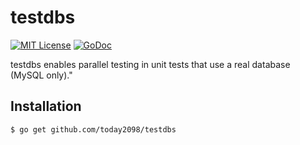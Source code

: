 # testdbs

[![MIT License](http://img.shields.io/badge/license-MIT-blue.svg?style=flat-square)][license]
[![GoDoc](https://godoc.org/github.com/Songmu/flextime?status.svg)][godoc]

[license]: https://github.com/today2098/testdbs/blob/main/LICENSE
[godoc]: https://godoc.org/github.com/today2098/testdbs

testdbs enables parallel testing in unit tests that use a real database (MySQL only)."


## Installation

```console
$ go get github.com/today2098/testdbs
```
